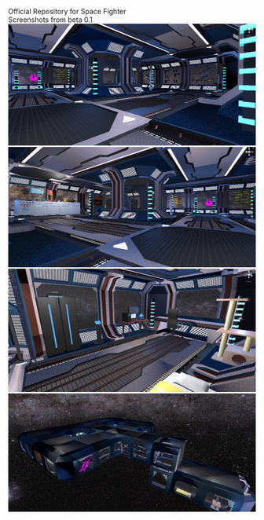 Official Repository for Space Fighter
<br>
Screenshots from beta 0.1
<img src="images/beta 0.1/image (1).png" alt="Image1">
<img src="images/beta 0.1/image (2).png" alt="Image2">
<img src="images/beta 0.1/image (3).png" alt="Image3">
<img src="images/beta 0.1/image (4).png" alt="Image4">